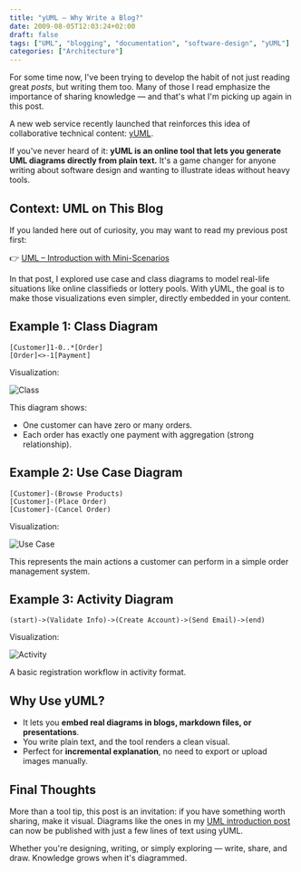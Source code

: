 ```yaml
---
title: "yUML – Why Write a Blog?"
date: 2009-08-05T12:03:24+02:00
draft: false
tags: ["UML", "blogging", "documentation", "software-design", "yUML"]
categories: ["Architecture"]
---
```


For some time now, I've been trying to develop the habit of not just reading great _posts_, but writing them too. Many of those I read emphasize the importance of sharing knowledge — and that's what I'm picking up again in this post.

A new web service recently launched that reinforces this idea of collaborative technical content: [yUML](https://yuml.me/).

If you've never heard of it: **yUML is an online tool that lets you generate UML diagrams directly from plain text.** It's a game changer for anyone writing about software design and wanting to illustrate ideas without heavy tools.

## Context: UML on This Blog

If you landed here out of curiosity, you may want to read my previous post first:

👉 [UML – Introduction with Mini-Scenarios](https://blog.heliomedeiros.com/pt/posts/2008-06-10-uml-introducao-minicenarios/)

In that post, I explored use case and class diagrams to model real-life situations like online classifieds or lottery pools. With yUML, the goal is to make those visualizations even simpler, directly embedded in your content.

## Example 1: Class Diagram

```text
[Customer]1-0..*[Order]
[Order]<>-1[Payment]
```

Visualization:

![Class](https://yuml.me/diagram/scruffy/class/[Customer]1-0..*[Order],[Order]<>-1[Payment])

This diagram shows:

- One customer can have zero or many orders.
- Each order has exactly one payment with aggregation (strong relationship).

## Example 2: Use Case Diagram

```text
[Customer]-(Browse Products)
[Customer]-(Place Order)
[Customer]-(Cancel Order)
```

Visualization:

![Use Case](<https://yuml.me/diagram/scruffy/usecase/[Customer]-(Browse%20Products),[Customer]-(Place%20Order),[Customer]-(Cancel%20Order)>)

This represents the main actions a customer can perform in a simple order management system.

## Example 3: Activity Diagram

```text
(start)->(Validate Info)->(Create Account)->(Send Email)->(end)
```

Visualization:

![Activity](<https://yuml.me/diagram/scruffy/activity/(start)-(Validate%20Info)-(Create%20Account)-(Send%20Email)-(end)>)

A basic registration workflow in activity format.

## Why Use yUML?

- It lets you **embed real diagrams in blogs, markdown files, or presentations**.
- You write plain text, and the tool renders a clean visual.
- Perfect for **incremental explanation**, no need to export or upload images manually.

## Final Thoughts

More than a tool tip, this post is an invitation: if you have something worth sharing, make it visual. Diagrams like the ones in my [UML introduction post](https://blog.heliomedeiros.com/pt/posts/2008-06-10-uml-introducao-minicenarios/) can now be published with just a few lines of text using yUML.

Whether you're designing, writing, or simply exploring — write, share, and draw. Knowledge grows when it's diagrammed.
